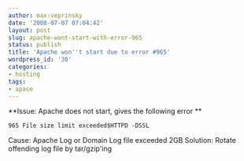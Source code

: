 ```yaml
---
author: max-veprinsky
date: '2008-07-07 07:04:42'
layout: post
slug: apache-wont-start-with-error-965
status: publish
title: 'Apache won''t start due to error #965'
wordpress_id: '30'
categories:
- hosting
tags:
- apace
---
```


**Issue: Apache does not start, gives the following error
**

    
    965 File size limit exceeded$HTTPD -DSSL


Cause: Apache Log or Domain Log file exceeded 2GB
Solution: Rotate offending log file by tar/gzip'ing
